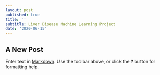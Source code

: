 ```yaml
---
layout: post
published: true
title: ''
subtitle: Liver Disease Machine Learning Project
date: '2020-06-15'
---
```

## A New Post

Enter text in [Markdown](http://daringfireball.net/projects/markdown/). Use the toolbar above, or click the **?** button for formatting help.
